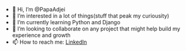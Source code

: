 - 👋 Hi, I’m @PapaAdjei
- 👀 I’m interested in a lot of things(stuff that peak my curiousity)
- 🌱 I’m currently learning Python and Django
- 💞️ I’m looking to collaborate on any project that might help build my experience and growth
- 📫 How to reach me: [LinkedIn](linkedin.com/in/kwadwo-lartey-6352761b9)

<!---
PapaAdjei/PapaAdjei is a ✨ special ✨ repository because its `README.md` (this file) appears on your GitHub profile.
You can click the Preview link to take a look at your changes.
--->
